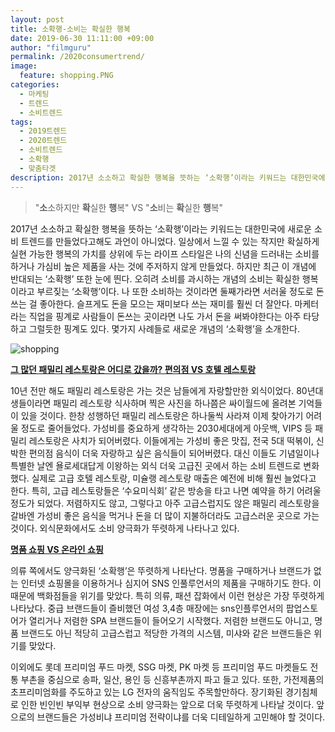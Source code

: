 ```yaml
---
layout: post
title: 소확행-소비는 확실한 행복
date: 2019-06-30 11:11:00 +09:00
author: "filmguru"
permalink: /2020consumertrend/
image:
  feature: shopping.PNG
categories:
  - 마케팅
  - 트렌드
  - 소비트렌드
tags:
  - 2019트렌드
  - 2020트렌드
  - 소비트렌드
  - 소확행
  - 맞춤타겟
description: 2017년 소소하고 확실한 행복을 뜻하는 ‘소확행’이라는 키워드는 대한민국에 새로운 소비 트렌드를 만들었다고해도 과언이 아니었다. 일상에서 느낄 수 있는 작지만 확실하게 실현 가능한 행복의 가치를 상위에 두는 라이프 스타일은 나의 신념을 드러내는 소비를 하거나 가심비 높은 제품을 사는 것에 주저하지 않게 만들었다. 하지만 최근 이 개념에 반대되는 ‘소확행’ 또한 눈에 띈다. 오히려 소비를 과시하는 개념의 소비는 확실한 행복이라고 부르짖는 ‘소확행’이다.
---
```


> "<b>소</b>소하지만 <b>확</b>실한 <b>행</b>복"  VS "<b>소</b>비는 <b>확</b>실한 <b>행</b>복"

2017년 소소하고 확실한 행복을 뜻하는 ‘소확행’이라는 키워드는 대한민국에 새로운 소비 트렌드를 만들었다고해도 과언이 아니었다. 일상에서 느낄 수 있는 작지만 확실하게 실현 가능한 행복의 가치를 상위에 두는 라이프 스타일은 나의 신념을 드러내는 소비를 하거나 가심비 높은 제품을 사는 것에 주저하지 않게 만들었다. 하지만 최근 이 개념에 반대되는 ‘소확행’ 또한 눈에 띈다. 오히려 소비를 과시하는 개념의 소비는 확실한 행복이라고 부르짖는 ‘소확행’이다. 나 또한 소비하는 것이라면 둘째가라면 서러울 정도로 돈쓰는 걸 좋아한다. 슬프게도 돈을 모으는 재미보다 쓰는 재미를 훨씬 더 잘안다. 마케터라는 직업을 핑계로 사람들이 돈쓰는 곳이라면 나도 가서 돈을 써봐야한다는 아주 타당하고 그럴듯한 핑계도 있다. 몇가지 사례들로 새로운 개념의 ‘소확행’을 소개한다.



![shopping](https://lh3.googleusercontent.com/AvkjPnUZorlnyg0G6qekXX5B3DUwBtegBQOE2Tdze-pJHA0dsutFkn8zzD65FsfzBrb_rPASdm7ND4GLYEIb_ItpaIg2rqIL3Cs_ZDtoYYUZyWuzitp_MIHqre5kNWQe8bxWx2HQyowBE3Mfr5PA0NxOvtkqwXr4dkRrTiDt7WUNh0w0CX3ZbeidgEpEuIUVWpTntPy19QIYjDobQPMiVPDOE2QQrXFYxEECuHsGaMay1DF0rMComQpMHSQoN9kogqvQXDtBY8zcHTbcbh3ahyVRKlcFwF3ZlOht2J4alrUAXinjJ5NsR32nT_sZSKpLr_Qly1I6XfHOhBsZtTm2r60rPgQ4DpyVSkuRsx1aTlksHAHtzPt3CXVMT3jQ24zdTzf5HuI42CpJwwoWok2cMeHo6Sc4s5LkPxZNe39-sm2xmAozDgGr2DqFo6xJeCu-IpJ2Q4CwDkCw0GUi8n6yA052brBSSj7IMbyHCk_TZGccLEURSO94pKrDTGG1QyRLCMwievG605AaVL2wRlUPN-OUYG5Bvgi7DSEl4QyunY-d8lKJkC0B0ZJOfTJP7yQ5x0XA_Z6xmRPOmZoOIynLZhT81prMpka3Pv-LDsp7lx_n28l19BNSzJKZqxsPmeGNfp_x-c4kjv26XPFqlQuLqA0it8kN7A=w401-h293-no)



**<u>그 많던 패밀리 레스토랑은 어디로 갔을까? 편의점 VS 호텔 레스토랑</u>**

10년 전만 해도 패밀리 레스토랑은 가는 것은 남들에게 자랑할만한 외식이었다. 80년대생들이라면 패밀리 레스토랑 식사하며 찍은 사진을 하나쯤은 싸이월드에 올려본 기억들이 있을 것이다.   한창 성행하던 패밀리 레스토랑은 하나둘씩 사라져 이제 찾아가기 어려울 정도로 줄어들었다. 가성비를 중요하게 생각하는 2030세대에게 아웃백, VIPS 등 패밀리 레스토랑은 사치가 되어버렸다. 이들에게는 가성비 좋은 맛집, 전국 5대 떡볶이, 신박한 편의점 음식이 더욱 자랑하고 싶은 음식들이 되어버렸다. 대신 이들도 기념일이나 특별한 날엔 욜로세대답게 이왕하는 외식 더욱 고급진 곳에서 하는 소비 트렌드로 변화했다. 실제로 고급 호텔 레스토랑, 미슐랭 레스토랑 매출은 예전에 비해 훨씬 늘었다고 한다. 특히, 고급 레스토랑들은 ‘수요미식회’ 같은 방송을 타고 나면 예약을 하기 어려울 정도가 되었다. 저렴하지도 않고, 그렇다고 아주 고급스럽지도 않은 패밀리 레스토랑을 갈바엔 가성비 좋은 음식을 먹거나 돈을 더 많이 지불하더라도 고급스러운 곳으로 가는 것이다. 외식문화에서도 소비 양극화가 뚜렷하게 나타나고 있다. 



**<u>명품 쇼핑 VS 온라인 쇼핑</u>** 

의류 쪽에서도 양극화된 ‘소확행’은 뚜렷하게 나타난다. 명품을 구매하거나 브랜드가 없는 인터넷 쇼핑몰을 이용하거나 심지어 SNS 인풀루언서의 제품을 구매하기도 한다. 이 때문에 백화점들을 위기를 맞았다. 특히 의류, 패션 잡화에서 이런 현상은 가장 뚜렷하게 나타났다. 중급 브랜드들이 즐비했던 여성 3,4층 매장에는 sns인플루언서의 팝업스토어가 열리거나 저렴한 SPA 브랜드들이 들어오기 시작했다. 저렴한 브랜드도 아니고, 명품 브랜드도 아닌 적당히 고급스럽고 적당한 가격의 시스템, 미샤와 같은 브랜드들은 위기를 맞았다. 



이외에도 롯데 프리미엄 푸드 마켓, SSG 마켓, PK 마켓 등 프리미엄 푸드 마켓들도 전통 부촌을 중심으로 송파, 일산, 용인 등 신흥부촌까지 파고 들고 있다. 또한, 가전제품의 초프리미엄화를 주도하고 있는 LG 전자의 움직임도 주목할만하다. 장기화된 경기침체로 인한 빈인빈 부익부 현상으로 소비 양극화는 앞으로 더욱 뚜렷하게 나타날 것이다. 앞으로의 브랜드들은 가성비냐 프리미엄 전략이냐를 더욱 디테일하게 고민해야 할 것이다. 



